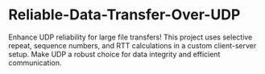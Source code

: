 # Reliable-Data-Transfer-Over-UDP
Enhance UDP reliability for large file transfers! This project uses selective repeat, sequence numbers, and RTT calculations in a custom client-server setup. Make UDP a robust choice for data integrity and efficient communication.
